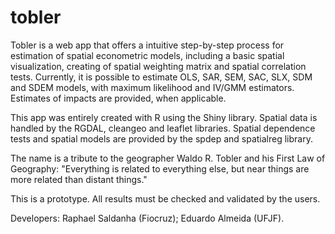 # tobler

Tobler is a web app that offers a intuitive step-by-step process for estimation of spatial econometric models, including a basic spatial visualization, creating of spatial weighting matrix and spatial correlation tests. Currently, it is possible to estimate OLS, SAR, SEM, SAC, SLX, SDM and SDEM models, with maximum likelihood and IV/GMM estimators. Estimates of impacts are provided, when applicable.

This app was entirely created with R using the Shiny library. Spatial data is handled by the RGDAL, cleangeo and leaflet libraries. Spatial dependence tests and spatial models are provided by the spdep and spatialreg library.

The name is a tribute to the geographer Waldo R. Tobler and his First Law of Geography: "Everything is related to everything else, but near things are more related than distant things."

This is a prototype. All results must be checked and validated by the users.

Developers: Raphael Saldanha (Fiocruz); Eduardo Almeida (UFJF).
